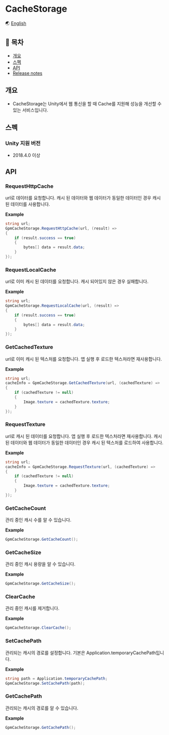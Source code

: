 # CacheStorage

🌏 [English](README.en.md)

## 🚩 목차

* [개요](#개요)
* [스펙](#스펙)
* [API](#api)
* [Release notes](./ReleaseNotes.md)

## 개요

* CacheStorage는 Unity에서 웹 통신을 할 때 Cache를 지원해 성능을 개선할 수 있는 서비스입니다.

## 스펙

### Unity 지원 버전

* 2018.4.0 이상

## API

### RequestHttpCache

url로 데이터를 요청합니다.
캐시 된 데이터와 웹 데이터가 동일한 데이터인 경우 캐시 된 데이터를 사용합니다.

**Example**
```cs
string url;
GpmCacheStorage.RequestHttpCache(url, (result) =>
{
	if (result.success == true)
	{
		bytes[] data = result.data;
	}
});
```

### RequestLocalCache

url로 이미 캐시 된 데이터를 요청합니다. 
캐시 되어있지 않은 경우 실패합니다.

**Example**
```cs
string url;
GpmCacheStorage.RequestLocalCache(url, (result) =>
{
	if (result.success == true)
	{
		bytes[] data = result.data;
	}
});
```

### GetCachedTexture

url로 이미 캐시 된 텍스처를 요청합니다.
앱 실행 후 로드한 텍스처라면 재사용합니다.

**Example**
```cs
string url;
cacheInfo = GpmCacheStorage.GetCachedTexture(url, (cachedTexture) =>
{
	if (cachedTexture != null)
	{
		Image.texture = cachedTexture.texture;
	}
});
```


### RequestTexture

url로 캐시 된 데이터를 요청합니다. 
앱 실행 후 로드한 텍스처라면 재사용합니다.
캐시 된 데이터와 웹 데이터가 동일한 데이터인 경우 캐시 된 텍스처를 로드하여 사용합니다.

**Example**
```cs
string url;
cacheInfo = GpmCacheStorage.RequestTexture(url, (cachedTexture) =>
{
	if (cachedTexture != null)
	{
		Image.texture = cachedTexture.texture;
	}
});
```

### GetCacheCount

관리 중인 캐시 수를 알 수 있습니다.

**Example**
```cs
GpmCacheStorage.GetCacheCount();
```

### GetCacheSize

관리 중인 캐시 용량을 알 수 있습니다.

**Example**
```cs
GpmCacheStorage.GetCacheSize();
```

### ClearCache

관리 중인 캐시를 제거합니다.

**Example**
```cs
GpmCacheStorage.ClearCache();
```

### SetCachePath

관리되는 캐시의 경로를 설정합니다.
기본은 Application.temporaryCachePath입니다.

**Example**
```cs
string path = Application.temporaryCachePath;
GpmCacheStorage.SetCachePath(path);
```

### GetCachePath

관리되는 캐시의 경로를 알 수 있습니다.

**Example**
```cs
GpmCacheStorage.GetCachePath();
```